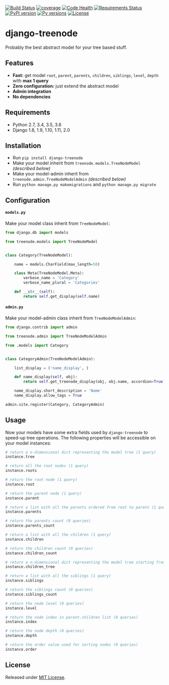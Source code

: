 [![Build Status](https://travis-ci.org/fabiocaccamo/django-treenode.svg?branch=master)](https://travis-ci.org/fabiocaccamo/django-treenode)
[![coverage](https://codecov.io/gh/fabiocaccamo/django-treenode/branch/master/graph/badge.svg)](https://codecov.io/gh/fabiocaccamo/django-treenode)
[![Code Health](https://landscape.io/github/fabiocaccamo/django-treenode/master/landscape.svg?style=flat)](https://landscape.io/github/fabiocaccamo/django-treenode/master)
[![Requirements Status](https://requires.io/github/fabiocaccamo/django-treenode/requirements.svg?branch=master)](https://requires.io/github/fabiocaccamo/django-treenode/requirements/?branch=master)
[![PyPI version](https://badge.fury.io/py/django-treenode.svg)](https://badge.fury.io/py/django-treenode)
[![Py versions](https://img.shields.io/pypi/pyversions/django-treenode.svg)](https://img.shields.io/pypi/pyversions/django-treenode.svg)
[![License](https://img.shields.io/pypi/l/django-treenode.svg)](https://img.shields.io/pypi/l/django-treenode.svg)

# django-treenode
Probably the best abstract model for your tree based stuff.

## Features
- **Fast:** get model `root`, `parent`, `parents`, `children`, `siblings`, `level`, `depth` with **max 1 query**
- **Zero configuration:** just extend the abstract model
- **Admin integration**
- **No dependencies**

## Requirements
- Python 2.7, 3.4, 3.5, 3.6
- Django 1.8, 1.9, 1.10, 1.11, 2.0

## Installation
- Run `pip install django-treenode`
- Make your model inherit from `treenode.models.TreeNodeModel` *(described below)*
- Make your model-admin inherit from `treenode.admin.TreeNodeModelAdmin` *(described below)*
- Run `python manage.py makemigrations` and `python manage.py migrate`

## Configuration
#### `models.py`
Make your model class inherit from `TreeNodeModel`:

```python
from django.db import models

from treenode.models import TreeNodeModel


class Category(TreeNodeModel):

    name = models.CharField(max_length=50)

    class Meta(TreeNodeModel.Meta):
        verbose_name = 'Category'
        verbose_name_plural = 'Categories'

    def __str__(self):
        return self.get_display(self.name)
```

#### `admin.py`
Make your model-admin class inherit from `TreeNodeModelAdmin`:

```python
from django.contrib import admin

from treenode.admin import TreeNodeModelAdmin

from .models import Category


class CategoryAdmin(TreeNodeModelAdmin):

    list_display = ('name_display', )

    def name_display(self, obj):
        return self.get_treenode_display(obj, obj.name, accordion=True)

    name_display.short_description = 'Name'
    name_display.allow_tags = True

admin.site.register(Category, CategoryAdmin)
```

## Usage
Now your models have some extra fields used by `django-treenode` to speed-up tree operations.
The following properties will be accessible on your model instances:

```python
# return a n-dimensional dict representing the model tree (1 query)
instance.tree
```

```python
# return all the root nodes (1 query)
instance.roots
```

```python
# return the root node (1 query)
instance.root
```

```python
# return the parent node (1 query)
instance.parent
```

```python
# return a list with all the parents ordered from root to parent (1 query)
instance.parents
```

```python
# return the parents count (0 queries)
instance.parents_count
```

```python
# return a list with all the children (1 query)
instance.children
```

```python
# return the children count (0 queries)
instance.children_count
```

```python
# return a n-dimensional dict representing the model tree starting from the current node (1 query)
instance.children_tree
```

```python
# return a list with all the siblings (1 query)
instance.siblings
```

```python
# return the siblings count (0 queries)
instance.siblings_count
```

```python
# return the node level (0 queries)
instance.level
```

```python
# return the node index in parent.children list (0 queries)
instance.index
```

```python
# return the node depth (0 queries)
instance.depth
```

```python
# return the order value used for sorting nodes (0 queries)
instance.order
```

## License
Released under [MIT License](LICENSE.txt).
